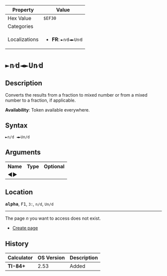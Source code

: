 | Property      | Value |
|---------------|-------|
| Hex Value     | `$EF30`|
| Categories    | <ul></ul> |
| Localizations | <ul><li><b>FR</b>: `►n⁄d◄►Un⁄d`</li></ul> |

# `►n⁄d◄►Un⁄d`

## Description
Converts the results from a fraction to mixed number or from a mixed number to a fraction, if applicable.


<b>Availability</b>: Token available everywhere.

## Syntax
`►n/d ◄►Un/d`

## Arguments
<table>
<tr><th>Name</th><th>Type</th><th>Optional</th></tr>

<tr><td><b>◄►</b></td><td></td><td></td></tr>

</table>

## Location
<tt><kbd><b>alpha</b></kbd></tt>, <kbd>F1</kbd>, `3:`, `n/d`, `Un/d`
<hr>

The page _n_ you want to access does not exist.

*   [Create page](javascript:;)

## History
| Calculator | OS Version | Description |
|------------|------------|-------------|
| <b>TI-84+</b> | 2.53 | Added |



